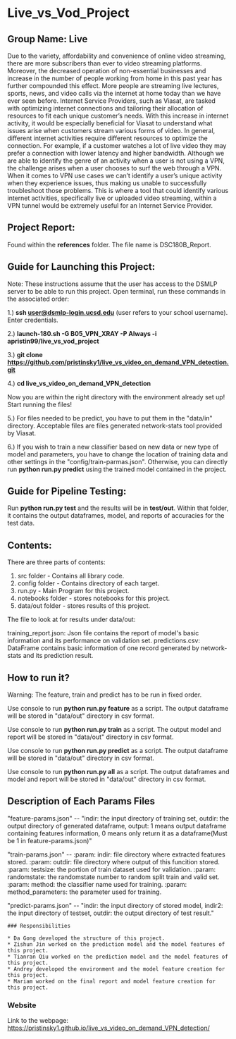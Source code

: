 # Live_vs_Vod_Project
## Group Name: Live

Due to the variety, affordability and convenience of online video streaming, there are more subscribers than ever to video streaming platforms. Moreover, the decreased operation of non-essential businesses and increase in the number of people working from home in this past year has further compounded this effect. More people are streaming live lectures, sports, news, and video calls via the internet at home today than we have ever seen before. Internet Service Providers, such as Viasat, are tasked with optimizing  internet connections and tailoring their allocation of resources to fit each unique customer’s needs. With this increase in internet activity, it would be especially beneficial for Viasat to understand what issues arise when customers stream various forms of video. In general, different internet activities require different resources to optimize the connection. For example, if a customer watches a lot of live video they may prefer a connection with lower latency and higher bandwidth. Although we are able to identify the genre of an activity when a user is not using a VPN, the challenge arises when a user chooses to surf the web through a VPN. When it comes to VPN use cases we can’t identify a user’s unique activity when they experience issues, thus making us unable to successfully troubleshoot  those problems. This is where a tool that could identify various internet activities, specifically live or uploaded video streaming, within a VPN tunnel would be extremely useful for an Internet Service Provider. 

## Project Report: 
Found within the **references** folder. The file name is DSC180B_Report.

## Guide for Launching this Project:
Note: These instructions assume that the user has access to the DSMLP server to be able to run this project. Open terminal, run these commands in the associated order:

1.) **ssh user@dsmlp-login.ucsd.edu** (user refers to your school username). Enter credentials.

2.) **launch-180.sh -G B05_VPN_XRAY -P Always -i apristin99/live_vs_vod_project**

3.) **git clone https://github.com/pristinsky1/live_vs_video_on_demand_VPN_detection.git**

4.) **cd live_vs_video_on_demand_VPN_detection**

Now you are within the right directory with the environment already set up! Start running the files!

5.) For files needed to be predict, you have to put them in the "data/in" directory. Acceptable files are files generated network-stats tool provided by Viasat.

6.) If you wish to train a new classifier based on new data or new type of model and parameters, you have to change the location of training data and other settings in the "config/train-parmas.json". Otherwise, you can directly run **python run.py predict** using the trained model contained in the project.


## Guide for Pipeline Testing:
Run **python run.py test** and the results will be in **test/out**. Within that folder, it contains the output dataframes, model, and reports of accuracies for the test data.


## Contents:
There are three parts of contents:
1. src folder - Contains all library code.
2. config folder - Contains directory of each target.
3. run.py - Main Program for this project.
4. notebooks folder - stores notebooks for this project.
5. data/out folder - stores results of this project.

The file to look at for results under data/out:

training_report.json: Json file contains the report of model's basic information and its performance on validation set.
predictions.csv: DataFrame contains basic information of one record generated by network-stats and its prediction result.



## How to run it?
Warning: The feature, train and predict has to be run in fixed order.

Use console to run **python run.py feature** as a script. The output dataframe will be stored in "data/out" directory in csv format.

Use console to run **python run.py train** as a script. The output model and report will be stored in "data/out" directory in csv format.

Use console to run **python run.py predict** as a script. The output dataframe will be stored in "data/out" directory in csv format.

Use console to run **python run.py all** as a script. The output dataframes and model and report will be stored in "data/out" directory in csv format.


## Description of Each Params Files
"feature-params.json" -- "indir: the input directory of training set, outdir: the output directory of generated dataframe, output: 1 means output dataframe containing features information, 0 means only return it as a dataframe(Must be 1 in feature-params.json)"

"train-params.json" -- 
    :param: indir: file directory where extracted features stored.
    :param: outdir: file directory where output of this funcition stored.
    :param: testsize: the portion of train dataset used for validation.
    :param: randomstate: the randomstate number to random split train and valid set.
    :param: method: the classifier name used for training.
    :param: method_parameters: the parameter used for training.

"predict-params.json" -- "indir: the input directory of stored model, indir2: the input directory of testset, outdir: the output directory of test result."



```
### Responsibilities

* Da Gong developed the structure of this project.
* Zishun Jin worked on the prediction model and the model features of this project.
* Tianran Qiu worked on the prediction model and the model features of this project.
* Andrey developed the environment and the model feature creation for this project.
* Mariam worked on the final report and model feature creation for this project. 
```




### Website

Link to the webpage: https://pristinsky1.github.io/live_vs_video_on_demand_VPN_detection/
